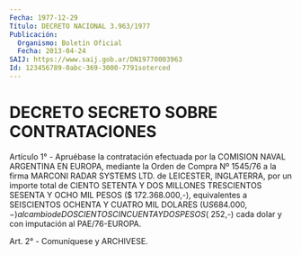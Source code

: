 ```yaml
---
Fecha: 1977-12-29
Título: DECRETO NACIONAL 3.963/1977
Publicación:
  Organismo: Boletín Oficial
  Fecha: 2013-04-24
SAIJ: https://www.saij.gob.ar/DN19770003963
Id: 123456789-0abc-369-3000-7791soterced
---
```

# DECRETO SECRETO SOBRE CONTRATACIONES

<a id="1"></a>
Artículo 1° - Apruébase la contratación efectuada por la COMISION NAVAL ARGENTINA EN EUROPA, mediante la Orden de Compra Nº 1545/76 a la firma MARCONI RADAR SYSTEMS LTD. de LEICESTER, INGLATERRA, por un importe total de CIENTO SETENTA Y DOS MILLONES TRESCIENTOS SESENTA Y OCHO MIL PESOS ($ 172.368.000,-), equivalentes a SEISCIENTOS OCHENTA Y CUATRO MIL DOLARES (U$S 684.000,-) al cambio de DOSCIENTOS CINCUENTA Y DOS PESOS ($ 252,-) cada dolar y con imputación al PAE/76-EUROPA.

<a id="2"></a>
Art. 2° - Comuníquese y ARCHIVESE.